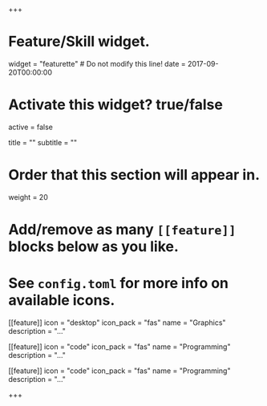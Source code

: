 +++
# Feature/Skill widget.
widget = "featurette"  # Do not modify this line!
date = 2017-09-20T00:00:00

# Activate this widget? true/false
active = false

title = ""
subtitle = ""

# Order that this section will appear in.
weight = 20

# Add/remove as many `[[feature]]` blocks below as you like.
# See `config.toml` for more info on available icons.

[[feature]]
  icon = "desktop"
  icon_pack = "fas"
  name = "Graphics"
  description = "..."
  
[[feature]]
  icon = "code"
  icon_pack = "fas"
  name = "Programming"
  description = "..."
  
[[feature]]
  icon = "code"
  icon_pack = "fas"
  name = "Programming"
  description = "..."

+++

